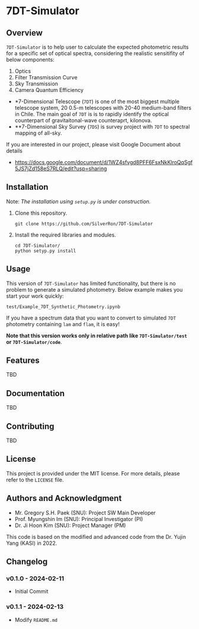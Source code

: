 # 7DT-Simulator

## Overview
`7DT-Simulator` is to help user to calculate the expected photometric results for a specific set of optical spectra, considering the realistic sensitifity of below components:
1. Optics
2. Filter Transmission Curve
3. Sky Transmission
4. Camera Quantum Efficiency

- *7-Dimensional Telescope (`7DT`) is one of the most biggest multiple telescope system, 20 0.5-m telescopes with 20-40 medium-band filters in Chile. The main goal of `7DT` is is to rapidly identify the optical counterpart of gravitaitonal-wave counteraprt, kilonova.
- **7-Dimensional Sky Survey (`7DS`) is survey project with `7DT` to spectral mapping of all-sky.

If you are interested in our project, please visit Google Document about details 
- https://docs.google.com/document/d/1WZ4sfvgd8PFF6FsxNkKlroQqSgf5JS7jZd158eS7RLQ/edit?usp=sharing

## Installation
Note: *The installation using `setup.py` is under construction.*

1. Clone this repository.
	```
	git clone https://github.com/SilverRon/7DT-Simulator
	```

2. Install the required libraries and modules.
	```
	cd 7DT-Simulator/
	python setyp.py install
	```

## Usage
This version of `7DT-Simulator` has limited functionality, but there is no problem to generate a simulated photometry. Below example makes you start your work quickly:
```
test/Example_7DT_Synthetic_Photometry.ipynb
```
If you have a spectrum data that you want to convert to simulated `7DT` photometry containing `lam` and `flam`, it is easy! 

**Note that this version works only in relative path like `7DT-Simulator/test` or `7DT-Simulator/code`**.

## Features
TBD

## Documentation
TBD

## Contributing
TBD

## License

This project is provided under the MIT license. For more details, please refer to the `LICENSE` file.

## Authors and Acknowledgment

- Mr. Gregory S.H. Paek (SNU): Project SW Main Developer
- Prof. Myungshin Im (SNU): Principal Investigator (PI)
- Dr. Ji Hoon Kim (SNU): Project Manager (PM)

This code is based on the modified and advanced code from the Dr. Yujin Yang (KASI) in 2022.

## Changelog
### v0.1.0 - 2024-02-11
- Initial Commit
### v0.1.1 - 2024-02-13
- Modify `README.md`